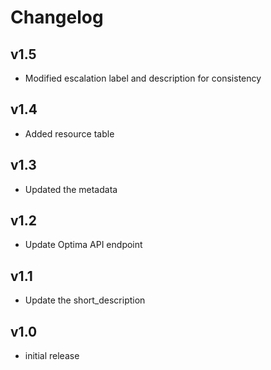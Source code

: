 # Changelog

## v1.5

- Modified escalation label and description for consistency

## v1.4

- Added resource table

## v1.3

- Updated the metadata

## v1.2

- Update Optima API endpoint

## v1.1

- Update the short_description

## v1.0

- initial release
